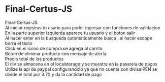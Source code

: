 # Final-Certus-JS
Final-Certus-JS <br>
Al iniciar registras tu usario para poder ingresar con funciones de validacion <br>
En la parte superior izquierda aparece tu usuario y el boton salir <br>
Al hacer enter en la busqueda automaticamente busca , al hacer escape borra el texto <br>
Click en el icono de compra se agrega al carrito <br>
Boton de eliminar producto con mensaje de alerta <br>
Precio total de los productos <br>
El div se almacena en el localstorage y se muestra en la pasarela de pagos <br>
Utilize la api de paypal configurandolo ya que no cuenta con divisa PEN se divide el total por 3.70 y da la cantidad de pago <br>
